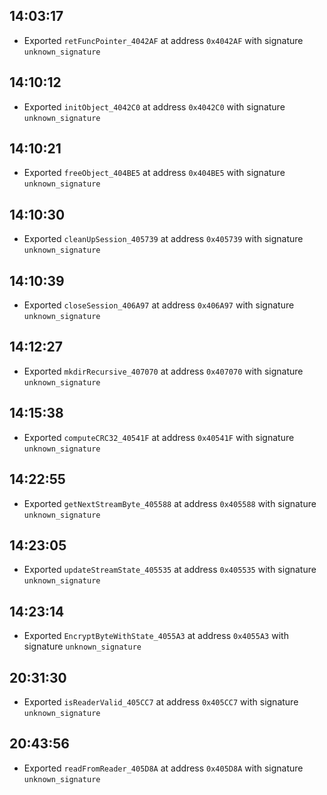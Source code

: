
## 14:03:17
- Exported `retFuncPointer_4042AF` at address `0x4042AF` with signature `unknown_signature`

## 14:10:12
- Exported `initObject_4042C0` at address `0x4042C0` with signature `unknown_signature`

## 14:10:21
- Exported `freeObject_404BE5` at address `0x404BE5` with signature `unknown_signature`

## 14:10:30
- Exported `cleanUpSession_405739` at address `0x405739` with signature `unknown_signature`

## 14:10:39
- Exported `closeSession_406A97` at address `0x406A97` with signature `unknown_signature`

## 14:12:27
- Exported `mkdirRecursive_407070` at address `0x407070` with signature `unknown_signature`

## 14:15:38
- Exported `computeCRC32_40541F` at address `0x40541F` with signature `unknown_signature`

## 14:22:55
- Exported `getNextStreamByte_405588` at address `0x405588` with signature `unknown_signature`

## 14:23:05
- Exported `updateStreamState_405535` at address `0x405535` with signature `unknown_signature`

## 14:23:14
- Exported `EncryptByteWithState_4055A3` at address `0x4055A3` with signature `unknown_signature`

## 20:31:30
- Exported `isReaderValid_405CC7` at address `0x405CC7` with signature `unknown_signature`

## 20:43:56
- Exported `readFromReader_405D8A` at address `0x405D8A` with signature `unknown_signature`
